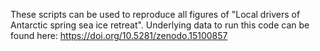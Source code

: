 These scripts can be used to reproduce all figures of "Local drivers of Antarctic spring sea ice retreat".
Underlying data to run this code can be found here: https://doi.org/10.5281/zenodo.15100857
